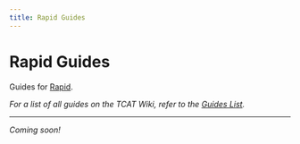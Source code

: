 ```yaml
---
title: Rapid Guides
---
```


# Rapid Guides

Guides for [Rapid](../index.md).

_For a list of all guides on the TCAT Wiki, refer to the [Guides List](../../../../../guides/index.md)._

---

_Coming soon!_
